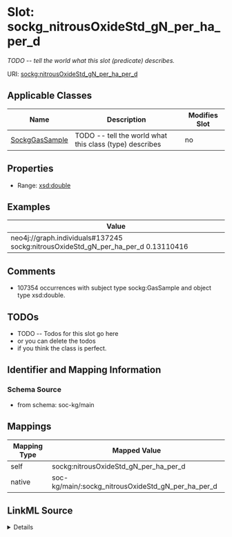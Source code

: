 

# Slot: sockg_nitrousOxideStd_gN_per_ha_per_d


_TODO -- tell the world what this slot (predicate) describes._





URI: [sockg:nitrousOxideStd_gN_per_ha_per_d](http://www.semanticweb.org/sockg/ontologies/2024/0/soil-carbon-ontology/nitrousOxideStd_gN_per_ha_per_d)



<!-- no inheritance hierarchy -->





## Applicable Classes

| Name | Description | Modifies Slot |
| --- | --- | --- |
| [SockgGasSample](../classes/SockgGasSample.md) | TODO -- tell the world what this class (type) describes |  no  |







## Properties

* Range: [xsd:double](http://www.w3.org/2001/XMLSchema#double)






## Examples

| Value |
| --- |
| neo4j://graph.individuals#137245 sockg:nitrousOxideStd_gN_per_ha_per_d 0.13110416 |

## Comments

* 107354 occurrences with subject type sockg:GasSample and object type xsd:double.

## TODOs

* TODO -- Todos for this slot go here
* or you can delete the todos
* if you think the class is perfect.

## Identifier and Mapping Information







### Schema Source


* from schema: soc-kg/main




## Mappings

| Mapping Type | Mapped Value |
| ---  | ---  |
| self | sockg:nitrousOxideStd_gN_per_ha_per_d |
| native | soc-kg/main/:sockg_nitrousOxideStd_gN_per_ha_per_d |




## LinkML Source

<details>
```yaml
name: sockg_nitrousOxideStd_gN_per_ha_per_d
description: TODO -- tell the world what this slot (predicate) describes.
todos:
- TODO -- Todos for this slot go here
- or you can delete the todos
- if you think the class is perfect.
comments:
- 107354 occurrences with subject type sockg:GasSample and object type xsd:double.
examples:
- value: neo4j://graph.individuals#137245 sockg:nitrousOxideStd_gN_per_ha_per_d 0.13110416
from_schema: soc-kg/main
rank: 1000
slot_uri: sockg:nitrousOxideStd_gN_per_ha_per_d
alias: sockg_nitrousOxideStd_gN_per_ha_per_d
domain_of:
- sockg_GasSample
range: double

```
</details>